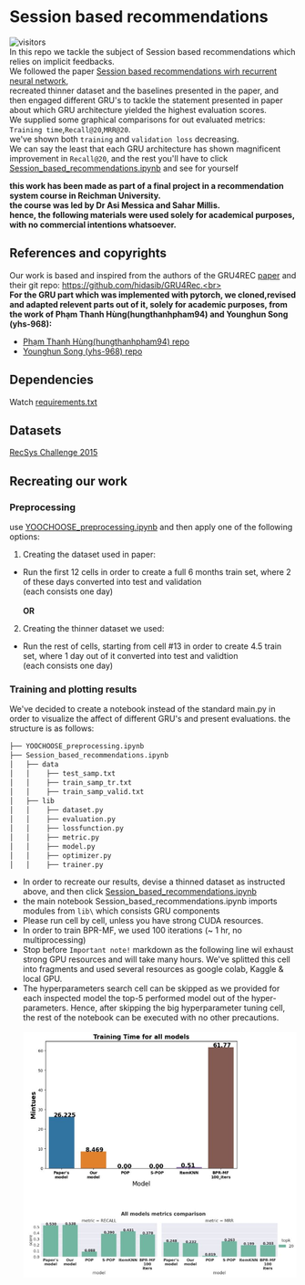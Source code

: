 # Session based recommendations
![visitors](https://visitor-badge.glitch.me/badge?page_id=gilzeevi25.Session_based_recommendations.issue.1) <br/>
In this repo we tackle the subject of Session based recommendations which relies on implicit feedbacks.
<br>We followed the paper [Session based recommendations wirh recurrent neural network](https://arxiv.org/pdf/1511.06939),<br>  recreated thinner dataset and the baselines presented in the paper,
and then engaged different GRU's to tackle the statement presented in paper about which GRU architecture yielded the highest evaluation scores.<br>
We supplied some graphical comparisons for out evaluated metrics: `Training time`,`Recall@20`,`MRR@20`.<br> we've shown both `training` and `validation loss` decreasing.<br>
We can say the least that each GRU architecture has shown magnificent improvement in `Recall@20`, and the rest you'll have to click [Session_based_recommendations.ipynb](https://github.com/gilzeevi25/Session_based_recommendations/blob/main/Session_based_recommendations.ipynb) and see for yourself


**this work has been made as part of a final project in a recommendation system course in Reichman University.<br>
the course was led by Dr Asi Messica and Sahar Millis.<br>
hence, the following materials were used solely for academical purposes, with no commercial intentions whatsoever.**
## References and copyrights
Our work is based and inspired from the authors of the GRU4REC  [paper](https://arxiv.org/pdf/1511.06939) and their git repo: https://github.com/hidasib/GRU4Rec.<br><br>
**For the GRU part which was implemented with pytorch, we cloned,revised and adapted relevent parts out of it, solely for academic purposes, from the work of Phạm Thanh Hùng(hungthanhpham94) and Younghun Song (yhs-968):**
- [Phạm Thanh Hùng(hungthanhpham94) repo](https://github.com/hungthanhpham94/GRU4REC-pytorch)
- [Younghun Song (yhs-968) repo](https://github.com/yhs968/pyGRU4REC)
## Dependencies
Watch [requirements.txt](https://github.com/gilzeevi25/Session_based_recommendations/blob/main/requirements.txt)
## Datasets
[RecSys Challenge 2015](https://www.kaggle.com/chadgostopp/recsys-challenge-2015?select=dataset-README.txt)
## Recreating our work
### Preprocessing
use [YOOCHOOSE_preprocessing.ipynb](https://github.com/gilzeevi25/Session_based_recommendations/blob/main/YOOCHOOSE_preprocessing.ipynb) and then apply one of the following options:
1. Creating the dataset used in paper:
  - Run the first 12 cells in order to create a full 6 months train set, where 2 of these days converted into test and validation<br> (each consists one day)<br><br>
**OR**<br>
2. Creating the thinner dataset we used:
  - Run the rest of cells, starting from cell #13 in order to create 4.5 train set, where 1 day out of it converted into test and validtion<br> (each consists one day)
### Training and plotting results
We've decided to create a notebook instead of the standard main.py in order to visualize the affect of different GRU's and present evaluations.
the structure is as follows:
```
├── YOOCHOOSE_preprocessing.ipynb
├── Session_based_recommendations.ipynb
│   ├── data
│   │    ├── test_samp.txt
│   │    ├── train_samp_tr.txt
│   │    ├── train_samp_valid.txt 
│   ├── lib
│   │    ├── dataset.py
│   │    ├── evaluation.py
│   │    ├── lossfunction.py 
│   │    ├── metric.py
│   │    ├── model.py
│   │    ├── optimizer.py
│   │    ├── trainer.py
```
- In order to recreate our results, devise a thinned dataset as instructed above, and then click [Session_based_recommendations.ipynb](https://github.com/gilzeevi25/Session_based_recommendations/blob/main/Session_based_recommendations.ipynb)
- the main notebook Session_based_recommendations.ipynb imports  modules from `lib\` which consists GRU components
- Please run cell by cell, unless you have strong CUDA resources.
- In order to train BPR-MF, we used 100 iterations (~ 1 hr, no multiprocessing)
- Stop before `Important note!` markdown as the following line wil exhaust strong GPU resources and will take many hours. We've splitted this cell into fragments and used several resources as google colab, Kaggle & local GPU.
- The hyperparameters search cell can be skipped as we provided for each inspected model the top-5 performed model out of the hyper-parameters. Hence, after skipping the big hyperparameter tuning cell, the rest of the notebook can be executed with no other precautions.<br><Br>
![Final Results:](finalresults.JPG)
